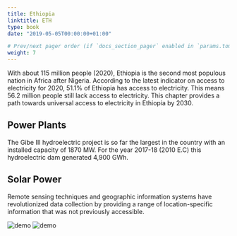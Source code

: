 ```yaml
---
title: Ethiopia
linktitle: ETH
type: book
date: "2019-05-05T00:00:00+01:00"

# Prev/next pager order (if `docs_section_pager` enabled in `params.toml`)
weight: 7
---
```


With about 115 million people (2020), Ethiopia is the second most populous nation in Africa after Nigeria. According to the latest indicator on access to electricity for 2020, 51.1% of Ethiopia has access to electricity. This means 56.2 million people still lack access to electricity. This chapter provides a path towards universal access to electricity in Ethiopia by 2030. 

## Power Plants

The Gibe III hydroelectric project is so far the largest in the country with an installed capacity of 1870 MW. For the year 2017-18 (2010 E.C) this hydroelectric dam generated 4,900 GWh.

## Solar Power

Remote sensing techniques and geographic information systems have revolutionized data collection by providing a range of location-specific information that was not previously accessible.

<img src="/Ethiopia_PVOUT_mid-size-map_156x166mm-300dpi_v20191015.png" alt="demo" class="img-responsive" title="Photovoltaic Power Potential">

<img src="/eth_pd_1km_UN_2020_Image.png" alt="demo" class="img-responsive" title="Population Density 2020 UN adjusted">

